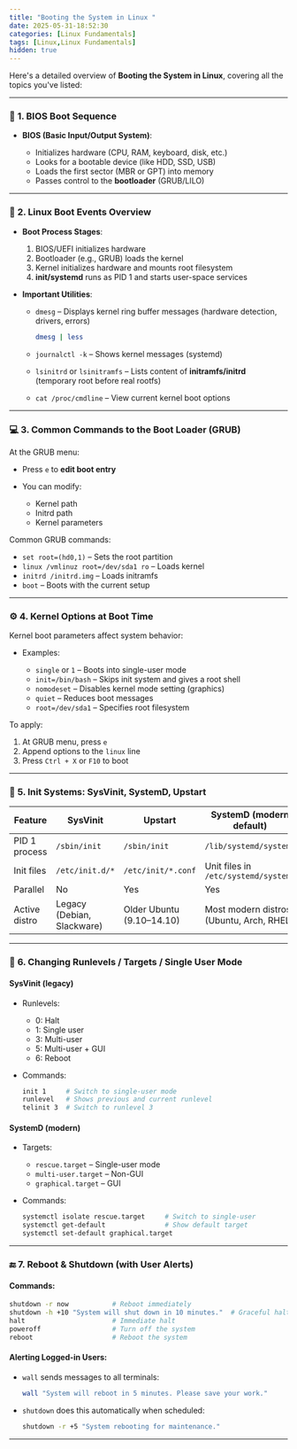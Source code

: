```yaml
---
title: "Booting the System in Linux "
date: 2025-05-31-18:52:30
categories: [Linux Fundamentals]
tags: [Linux,Linux Fundamentals]
hidden: true
---
```




Here's a detailed overview of **Booting the System in Linux**, covering all the topics you've listed:

---

### 🔧 **1. BIOS Boot Sequence**

* **BIOS (Basic Input/Output System)**:

  * Initializes hardware (CPU, RAM, keyboard, disk, etc.)
  * Looks for a bootable device (like HDD, SSD, USB)
  * Loads the first sector (MBR or GPT) into memory
  * Passes control to the **bootloader** (GRUB/LILO)

---

### 🚀 **2. Linux Boot Events Overview**

* **Boot Process Stages**:

  1. BIOS/UEFI initializes hardware
  2. Bootloader (e.g., GRUB) loads the kernel
  3. Kernel initializes hardware and mounts root filesystem
  4. **init/systemd** runs as PID 1 and starts user-space services

* **Important Utilities**:

  * `dmesg` – Displays kernel ring buffer messages (hardware detection, drivers, errors)

    ```bash
    dmesg | less
    ```
  * `journalctl -k` – Shows kernel messages (systemd)
  * `lsinitrd` or `lsinitramfs` – Lists content of **initramfs/initrd** (temporary root before real rootfs)
  * `cat /proc/cmdline` – View current kernel boot options

---

### 💻 **3. Common Commands to the Boot Loader (GRUB)**

At the GRUB menu:

* Press `e` to **edit boot entry**
* You can modify:

  * Kernel path
  * Initrd path
  * Kernel parameters

Common GRUB commands:

* `set root=(hd0,1)` – Sets the root partition
* `linux /vmlinuz root=/dev/sda1 ro` – Loads kernel
* `initrd /initrd.img` – Loads initramfs
* `boot` – Boots with the current setup

---

### ⚙️ **4. Kernel Options at Boot Time**

Kernel boot parameters affect system behavior:

* Examples:

  * `single` or `1` – Boots into single-user mode
  * `init=/bin/bash` – Skips init system and gives a root shell
  * `nomodeset` – Disables kernel mode setting (graphics)
  * `quiet` – Reduces boot messages
  * `root=/dev/sda1` – Specifies root filesystem

To apply:

1. At GRUB menu, press `e`
2. Append options to the `linux` line
3. Press `Ctrl + X` or `F10` to boot

---

### 🔄 **5. Init Systems: SysVinit, SystemD, Upstart**

| Feature       | SysVinit                   | Upstart                   | SystemD (modern default)                 |
| ------------- | -------------------------- | ------------------------- | ---------------------------------------- |
| PID 1 process | `/sbin/init`               | `/sbin/init`              | `/lib/systemd/systemd`                   |
| Init files    | `/etc/init.d/*`            | `/etc/init/*.conf`        | Unit files in `/etc/systemd/system/`     |
| Parallel      | No                         | Yes                       | Yes                                      |
| Active distro | Legacy (Debian, Slackware) | Older Ubuntu (9.10–14.10) | Most modern distros (Ubuntu, Arch, RHEL) |

---

### 🔁 **6. Changing Runlevels / Targets / Single User Mode**

#### SysVinit (legacy)

* Runlevels:

  * 0: Halt
  * 1: Single user
  * 3: Multi-user
  * 5: Multi-user + GUI
  * 6: Reboot
* Commands:

  ```bash
  init 1     # Switch to single-user mode
  runlevel   # Shows previous and current runlevel
  telinit 3  # Switch to runlevel 3
  ```

#### SystemD (modern)

* Targets:

  * `rescue.target` – Single-user mode
  * `multi-user.target` – Non-GUI
  * `graphical.target` – GUI
* Commands:

  ```bash
  systemctl isolate rescue.target     # Switch to single-user
  systemctl get-default               # Show default target
  systemctl set-default graphical.target
  ```

---

### 🔚 **7. Reboot & Shutdown (with User Alerts)**

#### Commands:

```bash
shutdown -r now           # Reboot immediately
shutdown -h +10 "System will shut down in 10 minutes."  # Graceful halt with warning
halt                      # Immediate halt
poweroff                  # Turn off the system
reboot                    # Reboot the system
```

#### Alerting Logged-in Users:

* `wall` sends messages to all terminals:

  ```bash
  wall "System will reboot in 5 minutes. Please save your work."
  ```

* `shutdown` does this automatically when scheduled:

  ```bash
  shutdown -r +5 "System rebooting for maintenance."
  ```

---

